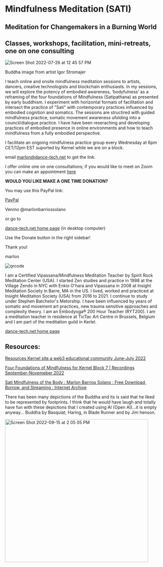 # Mindfulness Meditation (SATI)
## Meditation for Changemakers in a Burning World
## Classes, workshops, facilitation, mini-retreats, one on one consulting

![Screen Shot 2022-07-26 at 12 45 57 PM](https://user-images.githubusercontent.com/90220317/181602860-85ffeb5d-957f-4e15-ba1d-e1de9f804292.png)

Buddha image from artist Igor Stromajer

I teach online and onsite mindfulness meditation sessions to artists, dancers, creative technologists and blockchain enthusiasts. In my sessions, we will explore the potency of embodied awareness, ‘bodyfulness’ as a reframing of the four foundations of Mindfulness (Satipathana) as presented by early buddhism. I experiment with horizontal formats of facilitation and  intersect the practice of "Sati" with  contemporary practices influenced by embodied cognition and somatics. The sessions are  structired with  guided mindfulness practice, somatic movement awareness ufolding into a council/dialogue practice. I have have been reseraching and developing practices of embodied presence in online environments and how to teach mindfulness  from a fully embodied perspective. 

I facilitate an ongoing mindfulness practice group every Wednesday at 6pm CET/12pm EST suported by Kernel while we are on a block.

email marlon@dance-tech.net to get the link.

I offer online one on one consultations; if you would like to meet on Zoom you can make an appointment [here](https://calendly.com/marlon-13/one-hour-motiondao)


<p><b>WOULD YOU LIKE MAKE A ONE TIME DONATION?</b></p>


You may use this PayPal link:

[PayPal](https://www.paypal.com/paypalme/marlonbarriossolano?country.x=US&locale.x=en_US)

Venmo
@marlonbarriossolano

or go to

[dance-tech.net home page](https://www.dance-tech.net/) (in desktop computer)

Use the Donate button in the right sidebar!

Thank you!

marlon


![qrcode](https://user-images.githubusercontent.com/90220317/189076065-8084084a-611e-443c-a417-26d929209159.png)

I am a Certified Vipassana/Mindfulness Meditation Teacher by Spirit Rock Meditation Center (USA). I started Zen studies and practice in 1998 at the Village Zendo in NYC with Enkio O'hara and Vipassana in 2008 at Insight Meditation Society in Barre, MA in the US. I lived, worked and practiced at Insight Meditation Society (USA) from 2016 to 2021. I continue to study under Stephen Batchelor's Metorship. I have been influenced by years of somatic  and movement art practices, new trauma sensitive approaches and complexity theory. I am an Embodyoga® 200 Hour Teacher (RYT200). I am a  meditation teacher in residence at TicTac Art Centre in Brussels, Belgium and I am part of the meditation guild in Kerlel.

[dance-tech.net home page](https://www.dance-tech.net/profile/network_producer) 

## Resources:

[Resources Kernel site,a web3 educational community June-July 2022](https://www.kernel.community/en/build/sati/)

[Four Foundations of Mindfulness for Kernel Block 7 | Recordings September-Novemeber 2022](https://archive.org/details/meditation_202211)

[Sati Mindfulness of the Body : Marlon Barrios Solano : Free Download, Borrow, and Streaming : Internet Archive](https://archive.org/details/sati_07_27_22)


There has been many depictions of the Buddha and its is said that he liked to be represented by footprints. I think that he would have laugh and totally have fun with these depictions that I created using AI (Open AI)...it is empty anyway... 
Buddha by Basquiat, Haring, in Blade Runner and by Jim henson.

<img width="470" alt="Screen Shot 2022-09-15 at 2 05 05 PM" src="https://user-images.githubusercontent.com/90220317/190399284-b042f336-f62f-4426-9130-27286703ea9a.png">







 

